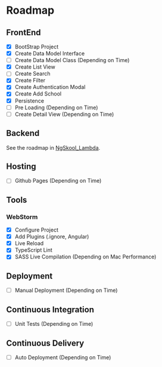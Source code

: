 # Roadmap

## FrontEnd

- [x] BootStrap Project
- [x] Create Data Model Interface
- [ ] Create Data Model Class (Depending on Time)
- [x] Create List View
- [ ] Create Search
- [x] Create Filter
- [x] Create Authentication Modal
- [x] Create Add School
- [x] Persistence
- [ ] Pre Loading (Depending on Time)
- [ ] Create Detail View (Depending on Time)

## Backend

See the roadmap in [NgSkool_Lambda](https://github.com/jacktator/NgSkool_Lambda#roadmap).

## Hosting

- [ ] Github Pages (Depending on Time)

## Tools

### WebStorm

- [x] Configure Project
- [x] Add Plugins (.ignore, Angular)
- [x] Live Reload
- [x] TypeScript Lint
- [x] SASS Live Compilation (Depending on Mac Performance)

## Deployment

- [ ] Manual Deployment (Depending on Time)

## Continuous Integration

- [ ] Unit Tests (Depending on Time)

## Continuous Delivery

- [ ] Auto Deployment (Depending on Time)
